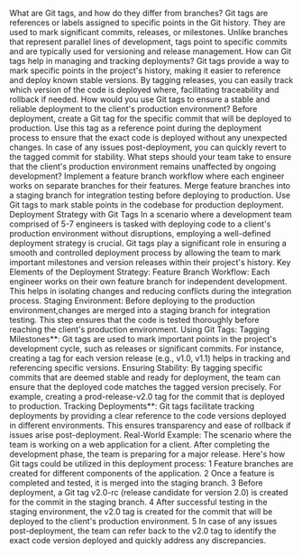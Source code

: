 What are Git tags, and how do they differ from branches?
Git tags are references or labels assigned to specific points in the Git history. They are used to mark significant commits, releases, or milestones.
Unlike branches that represent parallel lines of development, tags point to specific commits and are typically used for versioning and release management.
How can Git tags help in managing and tracking deployments?
Git tags provide a way to mark specific points in the project's history, making it easier to reference and deploy known stable versions.
By tagging releases, you can easily track which version of the code is deployed where, facilitating traceability and rollback if needed.
How would you use Git tags to ensure a stable and reliable deployment to the client's production environment?
Before deployment, create a Git tag for the specific commit that will be deployed to production.
Use this tag as a reference point during the deployment process to ensure that the exact code is deployed without any unexpected changes.
In case of any issues post-deployment, you can quickly revert to the tagged commit for stability.
What steps should your team take to ensure that the client's production environment remains unaffected by ongoing development?
Implement a feature branch workflow where each engineer works on separate branches for their features.
Merge feature branches into a staging branch for integration testing before deploying to production.
Use Git tags to mark stable points in the codebase for production deployment.
Deployment Strategy with Git Tags
In a scenario where a development team comprised of 5-7 engineers is tasked with deploying code to a client's production environment without disruptions, employing a well-defined deployment strategy is crucial. Git tags play a significant role in ensuring a smooth and controlled deployment process by allowing the team to mark important milestones and version releases within their project's history.
Key Elements of the Deployment Strategy:
Feature Branch Workflow: Each engineer works on their own feature branch for independent development. This helps in isolating changes and reducing conflicts during the integration process.
Staging Environment: Before deploying to the production environment,changes are merged into a staging branch for integration testing. This step ensures that the code is tested thoroughly before reaching the client's production environment.
Using Git Tags: Tagging Milestones**: Git tags are used to mark important points in the project's development cycle, such as releases or significant commits. For instance, creating a tag for each version release (e.g., v1.0, v1.1) helps in tracking and referencing specific versions.
Ensuring Stability: By tagging specific commits that are deemed stable and ready for deployment, the team can ensure that the deployed code matches the tagged version precisely. For example, creating a prod-release-v2.0 tag for the commit that is deployed to production.
Tracking Deployments**: Git tags facilitate tracking deployments by providing a clear reference to the code versions deployed in different environments. This ensures transparency and ease of rollback if issues arise post-deployment.
Real-World Example:
The scenario where the team is working on a web application for a client. After completing the development phase, the team is preparing for a major release. Here's how Git tags could be utilized in this deployment process:
1 Feature branches are created for different components of the application. 2 Once a feature is completed and tested, it is merged into the staging branch. 3 Before deployment, a Git tag v2.0-rc (release candidate for version 2.0) is created for the commit in the staging branch. 4 After successful testing in the staging environment, the v2.0 tag is created for the commit that will be deployed to the client's production environment. 5 In case of any issues post-deployment, the team can refer back to the v2.0 tag to identify the exact code version deployed and quickly address any discrepancies.
